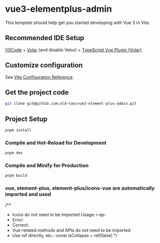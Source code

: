 # vue3-elementplus-admin

This template should help get you started developing with Vue 3 in Vite.

## Recommended IDE Setup

[VSCode](https://code.visualstudio.com/) + [Volar](https://marketplace.visualstudio.com/items?itemName=Vue.volar) (and disable Vetur) + [TypeScript Vue Plugin (Volar)](https://marketplace.visualstudio.com/items?itemName=Vue.vscode-typescript-vue-plugin).

## Customize configuration

See [Vite Configuration Reference](https://vitejs.dev/config/).

## Get the project code

```bash
git clone git@github.com:old-tan/vue3-element-plus-admin.git
```

## Project Setup

```sh
pnpm install
```

### Compile and Hot-Reload for Development

```sh
pnpm dev
```

### Compile and Minify for Production

```sh
pnpm build
```

### vue, element-plus, element-plus/icons-vue are automatically imported and used

/**
  * Icons do not need to be imported Usage: i-ep-<icon name>
  * Error: <location />
  * Correct: <i-ep-location />
  * Vue-related methods and APIs do not need to be imported
  * Use ref directly, etc.: const isCollapse = ref(false)
*/
